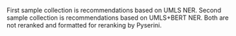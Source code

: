 First sample collection is recommendations based on UMLS NER.
Second sample collection is recommendations based on UMLS+BERT NER.
Both are not reranked and formatted for reranking by Pyserini.
